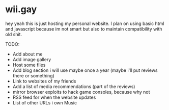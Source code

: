 # wii.gay

hey yeah this is just hosting my personal website. I plan on using basic html and javascript because im not smart but also to maintain compatibility with old shit.

TODO:
* Add about me
* Add image gallery
* Host some files
* Add blog section i will use maybe once a year (maybe i'll put reviews there or something)
* Link to websites of my friends
* Add a list of media recommendations (part of the reviews)
* mirror browser exploits to hack game consoles, because why not
* RSS feed for when the website updates
* List of other URLs i own
Music
